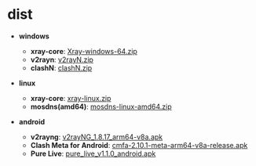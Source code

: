 # dist
- **windows**
	- **xray-core**: [Xray-windows-64.zip](https://api.iristory.top/https://github.com/XTLS/Xray-core/releases/latest/download/Xray-windows-64.zip)
	- **v2rayn**: [v2rayN.zip](https://api.iristory.top/https://github.com/2dust/v2rayN/releases/latest/download/v2rayN.zip)
	- **clashN**: [clashN.zip](https://api.iristory.top/https://github.com/2dust/clashN/releases/latest/download/clashN.zip)

- **linux**
	- **xray-core**: [xray-linux.zip](https://api.iristory.top/https://github.com/XTLS/Xray-core/releases/latest/download/xray-linux.zip)
	- **mosdns(amd64)**: [mosdns-linux-amd64.zip](https://api.iristory.top/https://github.com/IrineSistiana/mosdns/releases/latest/download/mosdns-linux-amd64.zip)

- **android**
	- **v2rayng**: [v2rayNG_1.8.17_arm64-v8a.apk](https://api.iristory.top/https://github.com/2dust/v2rayNG/releases/latest/download/v2rayNG_1.8.17_arm64-v8a.apk)
	- **Clash Meta for Android**: [cmfa-2.10.1-meta-arm64-v8a-release.apk](https://api.iristory.top/https://github.com/MetaCubeX/ClashMetaForAndroid/releases/latest/download/cmfa-2.10.1-meta-arm64-v8a-release.apk)
	- **Pure Live**: [pure_live_v1.1.0_android.apk](https://api.iristory.top/https://github.com/Jackiu1997/pure_live/releases/latest/download/pure_live_v1.1.0_android.apk)
